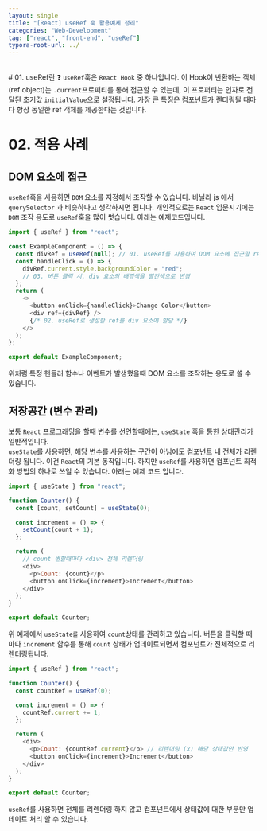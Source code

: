 ```yaml
---
layout: single
title: "[React] useRef 훅 활용예제 정리"
categories: "Web-Development"
tag: ["react", "front-end", "useRef"]
typora-root-url: ../
---
```


<br />
# 01. useRef란 ❓
<code>useRef</code>훅은 <code>React Hook</code> 중 하나입니다. 이 Hook이 반환하는 객체(ref object)는 <code>.current</code>프로퍼티를 통해 접근할 수 있는데, 이 프로퍼티는 인자로 전달된 초기값 <code>initialValue</code>으로 설정됩니다. 가장 큰 특징은 컴포넌트가 렌더링될 때마다 항상 동일한 ref 객체를 제공한다는 것입니다. 
<br />

# 02. 적용 사례

## DOM 요소에 접근

<code>useRef</code>훅을 사용하면 <code>DOM</code> 요소를 지정해서 조작할 수 있습니다. 바닐라 js 에서 <code>querySelector</code> 과 비슷하다고 생각하시면 됩니다. 개인적으로는 <code>React</code> 입문시기에는 <code>DOM</code> 조작 용도로 <code>useRef</code>훅을 많이 썻습니다. 아래는 예제코드입니다.

```javascript
import { useRef } from "react";

const ExampleComponent = () => {
  const divRef = useRef(null); // 01. useRef를 사용하여 DOM 요소에 접근할 ref 생성
  const handleClick = () => {
    divRef.current.style.backgroundColor = "red";
    // 03. 버튼 클릭 시, div 요소의 배경색을 빨간색으로 변경
  };
  return (
    <>
      <button onClick={handleClick}>Change Color</button>
      <div ref={divRef} />
      {/* 02. useRef로 생성한 ref를 div 요소에 할당 */}
    </>
  );
};

export default ExampleComponent;
```

위처럼 특정 핸들러 함수나 이벤트가 발생했을때 DOM 요소를 조작하는 용도로 쓸 수 있습니다.

## 저장공간 (변수 관리)

보통 <code>React</code> 프로그래밍을 할때 변수를 선언할때에는, <code>useState</code> 훅을 통한 상태관리가 일반적입니다.
<br />
<code>useState</code>를 사용하면, 해당 변수를 사용하는 구간이 아님에도 컴포넌트 내 전체가 리렌더링 됩니다. 이건 <code>React</code>의 기본 동작입니다. 하지만 <code>useRef</code>를 사용하면 컴포넌트 최적화 방법의 하나로 쓰일 수 있습니다. 아래는 예제 코드 입니다.

```javascript
import { useState } from "react";

function Counter() {
  const [count, setCount] = useState(0);

  const increment = () => {
    setCount(count + 1);
  };

  return (
    // count 변할때마다 <div> 전체 리렌더링
    <div>
      <p>Count: {count}</p>
      <button onClick={increment}>Increment</button>
    </div>
  );
}

export default Counter;
```

위 예제에서 <code>useState를</code> 사용하여 <code>count</code>상태를 관리하고 있습니다. 버튼을 클릭할 때마다 <code>increment</code> 함수를 통해 <code>count</code> 상태가 업데이트되면서 컴포넌트가 전체적으로 리렌더링됩니다.

```javascript
import { useRef } from "react";

function Counter() {
  const countRef = useRef(0);

  const increment = () => {
    countRef.current += 1;
  };

  return (
    <div>
      <p>Count: {countRef.current}</p> // 리렌더링 (x) 해당 상태값만 반영
      <button onClick={increment}>Increment</button>
    </div>
  );
}

export default Counter;
```

<code>useRef</code>를 사용하면 전체를 리렌더링 하지 않고 컴포넌트에서 상태값에 대한 부분만 업데이트 처리 할 수 있습니다.
